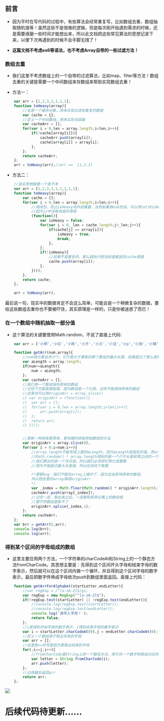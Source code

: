 ## 前言

* 因为平时在写代码的过程中，有些算法会经常重复写，比如数组去重、数组抽取随机值等！虽然这些不是很难的逻辑，但是每次刚开始遇到需求的时候，还是需要琢磨一些时间才能想出来，所以此文档把这些常见算法的思想记录下来，以便下次再遇到的时候不会手脚无措了！

* **这篇文档不考虑es6等语法，也不考虑Array自带的一些过滤方法！**

### 数组去重

* 我们这里不考虑数组上的一个自带的过滤算法，比如map、filter等方法！数组去重的关键是需要一个中间数组来存数组来帮助实现数组去重！

* 方法一：

```javascript
	var arr = [1,2,3,1,1,1,1];
	function toHeavy(array){
		//这是一个缓存对象，用来实现过滤到重复的数据
		var cache = {};
		//定义一个中间数组，用来实现当容器
		var cacheArr = [];
		for(var i = 0,len = array.length;i<len;i++){
			if(!cache[array[i]]){
				cacheArr.push(array[i]);
				cache[array[i]] = array[i];
			};
		};
		return cacheArr;
	};
	arr = toHeavy(arr);//arr ==  [1,2,3]
```

* 方法二：

```javascript
	//其实思想跟第一个差不多
	var arr = [1,2,3,1,1,1,1,1,1];
	function toHeavy(array){
		var cache = [];
		for(var i = 0,len = array.length;i<len;i++){
			//用闭包，防止isHeavy向外部暴露，当然如果用es6的话，可以用let对isHeavy进行声明也能达到同样的目的
			//因为js中没有块级作用域
			(function(){
				var isHeavy = false;
				for(var j = 0,_len = cache.length;j<_len;j++){
					if(cache[j] == array[i]){
						isHeavy = true;
						break;
					};
				};
				if(!isHeavy){
					//如果不是重复的，那么就执行把当前值推送的cache里面
					cache.push(array[i]);
				};
			})();
		};
		return cache;
	};

	arr = toHeavy(arr);
```

最后说一句，现实中的数据肯定不会这么简单，可能会是一个稍微复杂的数据，要给这些数组去重你也不要被吓住，其实原理是一样的，只是你被迷惑了而已！


### 在一个数组中随机抽取一部分值

* 这个算法的关键要使用Math.random，不说了直接上代码:

```javascript
	var arr = ['小明','小红','小陈','小于','小兰','小法','小p','小张','小镇','小王','傻逼','怂逼'];

	function getArr(num,array){
		//num表示要去多少个，它不能大于要取的那个数组的最大长度，如果超过了那么就等于它的长度
		var aLength = array.length;
		if(num>=aLength){
			num = aLength;
		};
		var cacheArr = [];
		//我们用一个数组保存原来的数组
		//记住千万能直接赋值，因为数组是一个引用，这样不能保持原来的数组
		//这里也可以用originArr = array.slice()
		// var originArr = (function(){
		// 	var arr = [];
		// 	for(var i = 0,len = array.length;i<len;i++){
		// 		arr.push(array[i]);
		// 	};
		// 	return arr;
		// })();


		//更新一种获取更简单、更快捷的获取原始数组的方法
		var originArr = array.slice(0);
		for(var i = 0;i<num;i++){
			//array.length不能写成上面的aLength，因为aLength是固定的值，而array.length随着array的改变是自动更新的
			//Math.random() * array.length得到的是一个介于长度和零之间的一个值，包括0但不包含长度值
			//我们算出的是一个浮点值，所以我们必须把它转化成整数
			//因为不能超过最大长度值，所以应该向下取整

			/*更新bug：我们不能在array上操作了，因为这会影响原来的数组，
			所以把这里的array换成originArr
			*/
			var _index = Math.floor(Math.random() * originArr.length);
			cacheArr.push(array[_index]);
			//记住一定，取出来之后，一定删除原来位置上的数组值
			//要不然数组更新不了
			originArr.splice(_index,1);
		};
		return cacheArr;
	};
	var brr = getArr(5,arr);
	console.log(brr);
	console.log(arr);
```

### 得到某个区间的字母组成的数组

* 这里主要应用两个方法，一个字符串的charCodeAt和String上的一个静态方法fromCharCode。其思想主要是：先得到这个区间开头字母和结束字母的数字表示，然后就可以在这个区间内做一个循环，并且得到这个区间字母的数字表示，最后把数字传唤成字母依次push到数组里面返回。直接上代码：

```javascript
	function getArrForAlphabet(startLetter,endLetter){
		//var regExp = /^[a-zA-Z]$/gi;
		var regExp = new RegExp("^[a-zA-Z]$");
		if(!regExp.test(startLetter) || !regExp.test(endLetter)){
			//console.log(regExp.test(startLetter));
			//console.log(regExp.test(endLetter));
			console.log('请传入字母！');
			return false;
		};
		//i是得到开始字母的数字表示，j得到结束字母的数字表示
		var i = startLetter.charCodeAt(0),j = endLetter.charCodeAt(0);
		//定义一个数组用于取出将来的字母
		var arr = [];
		//这里取<=符号是因为要取出结束的字母
		for(;i<=j;i++){	
			//fromCharCode是String上的一个静态方法，用于将一个数字转换成对应的字母
			var letter = String.fromCharCode(i);
			arr.push(letter);
		};
		//记得最后返回arr
		return arr;
	};
```

![](https://github.com/woai30231/webDevDetails/blob/master/image/11_1.png)

# 后续代码待更新……

